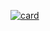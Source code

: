 [![card](https://github-readme-stats.vercel.app/api?username=marcelofelipes&theme=default&show_icons=true)](https://github.com/marcelofelipes/)
